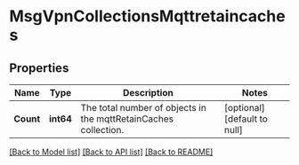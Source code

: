 # MsgVpnCollectionsMqttretaincaches

## Properties
Name | Type | Description | Notes
------------ | ------------- | ------------- | -------------
**Count** | **int64** | The total number of objects in the mqttRetainCaches collection. | [optional] [default to null]

[[Back to Model list]](../README.md#documentation-for-models) [[Back to API list]](../README.md#documentation-for-api-endpoints) [[Back to README]](../README.md)

